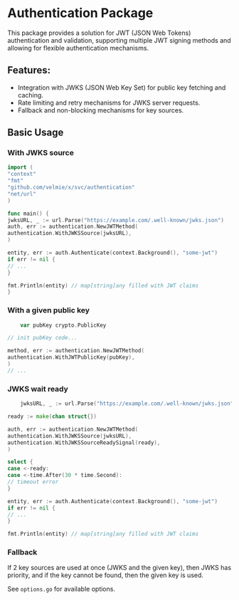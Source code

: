 # Authentication Package

This package provides a solution for JWT (JSON Web Tokens) authentication and validation, supporting
multiple JWT signing methods and allowing for flexible authentication mechanisms.

## Features:

- Integration with JWKS (JSON Web Key Set) for public key fetching and caching.
- Rate limiting and retry mechanisms for JWKS server requests.
- Fallback and non-blocking mechanisms for key sources.

## Basic Usage

### With JWKS source

```go
import (
"context"
"fmt"
"github.com/velmie/x/svc/authentication"
"net/url"
)

func main() {
jwksURL, _ := url.Parse("https://example.com/.well-known/jwks.json")
auth, err := authentication.NewJWTMethod(
authentication.WithJWKSSource(jwksURL),
)

entity, err := auth.Authenticate(context.Background(), "some-jwt")
if err != nil {
// ...
}

fmt.Println(entity) // map[string]any filled with JWT claims
}
```

### With a given public key

```go
    var pubKey crypto.PublicKey

// init pubKey code...

method, err := authentication.NewJWTMethod(
authentication.WithJWTPublicKey(pubKey),
)
// ...
```

### JWKS wait ready

```go
    jwksURL, _ := url.Parse("https://example.com/.well-known/jwks.json")

ready := make(chan struct{})

auth, err := authentication.NewJWTMethod(
authentication.WithJWKSSource(jwksURL),
authentication.WithJWKSSourceReadySignal(ready),
)

select {
case <-ready:
case <-time.After(30 * time.Second):
// timeout error
}

entity, err := auth.Authenticate(context.Background(), "some-jwt")
if err != nil {
// ...
}

fmt.Println(entity) // map[string]any filled with JWT claims
```

### Fallback

If 2 key sources are used at once (JWKS and the given key), then JWKS has priority, and if the key cannot be found, then
the given key is used.

See `options.go` for available options.